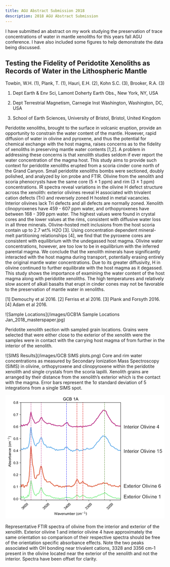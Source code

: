 ```yaml
---
title: AGU Abstract Submission 2018
description: 2018 AGU Abstract Submission
---
```

I have submitted an abstract on my work studying the preservation of trace concentrations of water in mantle xenoliths for this years fall AGU conference. I have also included some figures to help demonstrate the data being discussed.


## Testing the Fidelity of Peridotite Xenoliths as Records of Water in the Lithospheric Mantle

Towbin, W.H. (1), Plank, T. (1), Hauri, E.H. (2), Kohn S.C. (3), Brooker, R.A. (3)

1)	Dept Earth & Env Sci, Lamont Doherty Earth Obs., New York, NY, USA

2)	Dept Terrestrial Magnetism, Carnegie Inst Washington, Washington, DC, USA

3)	School of Earth Sciences, University of Bristol, Bristol, United Kingdom



Peridotite xenoliths, brought to the surface in volcanic eruption, provide an opportunity to constrain the water content of the mantle. However, rapid diffusion of water in olivine and pyroxene, and thus the potential for chemical exchange with the host magma, raises concerns as to the fidelity of xenoliths in preserving mantle water contents [1,2]. A problem in addressing these concerns is that xenolith studies seldom if ever report the water concentration of the magma host. This study aims to provide such context for peridotite xenoliths erupted from a scoria cinder cone north of the Grand Canyon.
	Small peridotite xenoliths bombs were sectioned, doubly polished, and analyzed by ion probe and FTIR.  Olivine from the xenolith and scoria phenocrysts have the same core (5 ± 1 ppm) and rim (3 ± 1 ppm) concentrations. IR spectra reveal variations in the olivine H defect structure across the xenolith: exterior olivines reveal H associated with trivalent cation defects (Tri) and reversely zoned H hosted in metal vacancies. Interior olivines lack Tri defects and all defects are normally zoned. Xenolith clinopyroxenes have 459 - 607 ppm water, and orthopyroxenes have between 168 - 399 ppm water. The highest values were found in crystal cores and the lower values at the rims, consistent with diffusive water loss in all three minerals. Olivine-hosted melt inclusions from the host scoria contain up to 2.7 wt% H2O [3]. Using concentration dependent mineral-melt partitioning relationships [4], we find that the pyroxene cores are consistent with equilibrium with the undegassed host magma. Olivine water concentrations, however, are too low to be in equilibrium with the inferred parental magma.
	We conclude that the xenolith minerals have significantly interacted with the host magma during transport, potentially erasing entirely the original mantle water concentrations. Due to its greater diffusivity, H in olivine continued to further equilibrate with the host magma as it degassed. This study shows the importance of examining the water content of the host magma along with peridotite xenoliths. The high temperatures and relatively slow ascent of alkali basalts that erupt in cinder cones may not be favorable to the preservation of mantle water in xenoliths.

[1] Demouchy et al 2016. [2] Ferriss et al 2016. [3] Plank and Forsyth 2016. [4] Adam et al 2016.



![Sample Locations](/images/GCB1A Sample Locations Jan_2018_masterspaper.jpg)

Peridotite xenolith section with sampled grain locations. Grains were selected that were either close to the exterior of the xenolith were the samples were in contact with the carrying host magma of from further in the interior of the xenolith.



![SIMS Results](/images/GCB SIMS plots.png)
Core and rim water concentrations as measured by Secondary Ionization Mass Spectroscopy (SIMS) in olivine, orthopyroxene and clinopyroxene within the peridotite xenolith and single crystals from the scoria lapilli. Xenolith grains are arranged by their distance from the xenolith’s exterior which is the contact with the magma. Error bars represent the 1σ standard deviation of 5 integrations from a single SIMS spot.



![Olivine FTIR Spectra](/images/GCB1A_Spectra_nogrid_1.jpg)

Representative FTIR spectra of olivine from the interior and exterior of the xenolith. Exterior olivine 1 and interior olivine 4 have approximately the same orientation so comparison of their respective spectra should be free of the orientation specific absorbance effects. Note the two peaks associated with OH bonding near trivalent cations, 3328 and 3356 cm-1 present in the olivine located near the exterior of the xenolith and not the interior. Spectra have been offset for clarity.


<meta property="og:image" content="/images/Henry_Logo.jpg"/>
<meta property="og:title” content=“Henry Towbin”/>
